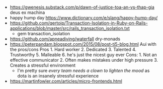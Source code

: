 - https://gwenesis.substack.com/p/dawn-of-justice-toa-an-vs-thap-gia deus ex machina
- happy hump day https://www.dictionary.com/e/slang/happy-hump-day/
- https://github.com/qertoip/Transaction-Isolation-in-Ruby-on-Rails-applications/blob/master/src/rails_transaction_isolation.txt
	- gem transaction_isolation
- https://github.com/apneadiving/waterfall dry-monads
- https://peterpandam.blogspot.com/2015/08/post-ti5-blog.html Aui with the pros/cons 
				Pros
				1. Hard worker 
				2. Dedicated 
				3. Talented 
				4. Trustworthy 
				5. Malleable 
				6. he's just the nicest guy ever 
				Cons:
				1. Not an effective communicator
				2. Often makes mistakes under high pressure 
				3. Creates a stressful environment 
	- I'm pretty sure _every team needs a clown to lighten the mood_ as dota is an insanely stressful experience
- https://martinfowler.com/articles/micro-frontends.html

